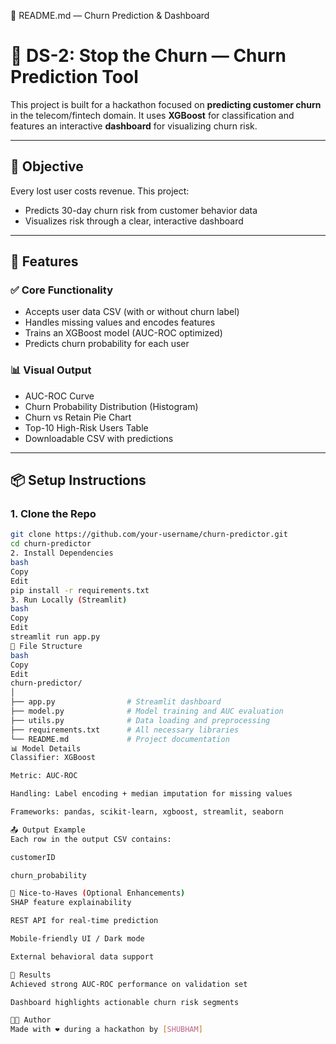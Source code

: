 📄 README.md — Churn Prediction & Dashboard
# 🧠 DS-2: Stop the Churn — Churn Prediction Tool

This project is built for a hackathon focused on **predicting customer churn** in the telecom/fintech domain. It uses **XGBoost** for classification and features an interactive **dashboard** for visualizing churn risk.

---

## 🚀 Objective

Every lost user costs revenue. This project:
- Predicts 30-day churn risk from customer behavior data
- Visualizes risk through a clear, interactive dashboard

---

## 🧰 Features

### ✅ Core Functionality
- Accepts user data CSV (with or without churn label)
- Handles missing values and encodes features
- Trains an XGBoost model (AUC-ROC optimized)
- Predicts churn probability for each user

### 📊 Visual Output
- AUC-ROC Curve
- Churn Probability Distribution (Histogram)
- Churn vs Retain Pie Chart
- Top-10 High-Risk Users Table
- Downloadable CSV with predictions

---

## 📦 Setup Instructions

### 1. Clone the Repo

```bash
git clone https://github.com/your-username/churn-predictor.git
cd churn-predictor
2. Install Dependencies
bash
Copy
Edit
pip install -r requirements.txt
3. Run Locally (Streamlit)
bash
Copy
Edit
streamlit run app.py
📁 File Structure
bash
Copy
Edit
churn-predictor/
│
├── app.py                # Streamlit dashboard
├── model.py              # Model training and AUC evaluation
├── utils.py              # Data loading and preprocessing
├── requirements.txt      # All necessary libraries
└── README.md             # Project documentation
📊 Model Details
Classifier: XGBoost

Metric: AUC-ROC

Handling: Label encoding + median imputation for missing values

Frameworks: pandas, scikit-learn, xgboost, streamlit, seaborn

📤 Output Example
Each row in the output CSV contains:

customerID

churn_probability

🧠 Nice-to-Haves (Optional Enhancements)
SHAP feature explainability

REST API for real-time prediction

Mobile-friendly UI / Dark mode

External behavioral data support

🏁 Results
Achieved strong AUC-ROC performance on validation set

Dashboard highlights actionable churn risk segments

👨‍💻 Author
Made with ❤️ during a hackathon by [SHUBHAM]
